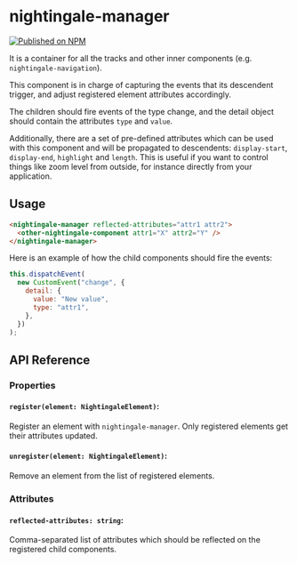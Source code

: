 # nightingale-manager

[![Published on NPM](https://img.shields.io/npm/v/@nightingale-elements/nightingale-manager.svg)](https://www.npmjs.com/package/@nightingale-elements/nightingale-manager)

It is a container for all the tracks and other inner components (e.g. `nightingale-navigation`).

This component is in charge of capturing the events that its descendent trigger, and adjust registered element attributes accordingly.

The children should fire events of the type change, and the detail object should contain the attributes `type` and `value`.

Additionally, there are a set of pre-defined attributes which can be used with this component and will be propagated to descendents: `display-start`, `display-end`, `highlight` and `length`. This is useful if you want to control things like zoom level from outside, for instance directly from your application.

## Usage

```html
<nightingale-manager reflected-attributes="attr1 attr2">
  <other-nightingale-component attr1="X" attr2="Y" />
</nightingale-manager>
```

Here is an example of how the child components should fire the events:

```javascript
this.dispatchEvent(
  new CustomEvent("change", {
    detail: {
      value: "New value",
      type: "attr1",
    },
  })
);
```

## API Reference

### Properties

#### `register(element: NightingaleElement)`:

Register an element with `nightingale-manager`. Only registered elements get their attributes updated.

#### `unregister(element: NightingaleElement)`:

Remove an element from the list of registered elements.

### Attributes

#### `reflected-attributes: string`:

Comma-separated list of attributes which should be reflected on the registered child components.
